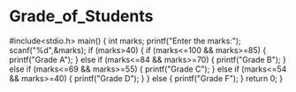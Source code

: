# Grade_of_Students
#include<stdio.h>
main()
{
	int marks;
	printf("Enter the marks:");
	scanf("%d",&marks);
	if (marks>40)
	{
		if (marks<=100 && marks>=85)
		{
			printf("Grade A");
		}
		else if (marks<=84 && marks>=70)
		{
			printf("Grade B");
		}
		else if (marks<=69 && marks>=55)
		{
			printf("Grade C");
		}
		else if (marks<=54 && marks>=40)
		{
			printf("Grade D");
		}
	}
	else
	{
		printf("Grade F");
	}
	return 0;
}
